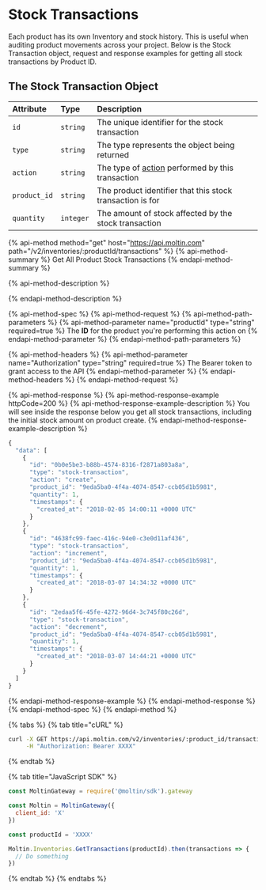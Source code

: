 # Stock Transactions

Each product has its own Inventory and stock history. This is useful when auditing product movements across your project. Below is the Stock Transaction object, request and response examples for getting all stock transactions by Product ID.

## The Stock Transaction Object

| **Attribute** | **Type** | **Description** |
| :--- | :--- | :--- |
| `id` | `string` | The unique identifier for the stock transaction |
| `type` | `string` | The type represents the object being returned |
| `action` | `string` | The type of [action](update-inventory.md#action-types) performed by this transaction |
| `product_id` | `string` | The product identifier that this stock transaction is for |
| `quantity` | `integer` | The amount of stock affected by the stock transaction |

{% api-method method="get" host="https://api.moltin.com" path="/v2/inventories/:productId/transactions" %}
{% api-method-summary %}
Get All Product Stock Transactions
{% endapi-method-summary %}

{% api-method-description %}

{% endapi-method-description %}

{% api-method-spec %}
{% api-method-request %}
{% api-method-path-parameters %}
{% api-method-parameter name="productId" type="string" required=true %}
The **ID** for the product you're performing this action on
{% endapi-method-parameter %}
{% endapi-method-path-parameters %}

{% api-method-headers %}
{% api-method-parameter name="Authorization" type="string" required=true %}
The Bearer token to grant access to the API
{% endapi-method-parameter %}
{% endapi-method-headers %}
{% endapi-method-request %}

{% api-method-response %}
{% api-method-response-example httpCode=200 %}
{% api-method-response-example-description %}
You will see inside the response below you get all stock transactions, including the initial stock amount on product create.
{% endapi-method-response-example-description %}

```javascript
{
  "data": [
    {
      "id": "0b0e5be3-b88b-4574-8316-f2871a803a8a",
      "type": "stock-transaction",
      "action": "create",
      "product_id": "9eda5ba0-4f4a-4074-8547-ccb05d1b5981",
      "quantity": 1,
      "timestamps": {
        "created_at": "2018-02-05 14:00:11 +0000 UTC"
      }
    },
    {
      "id": "4638fc99-faec-416c-94e0-c3e0d11af436",
      "type": "stock-transaction",
      "action": "increment",
      "product_id": "9eda5ba0-4f4a-4074-8547-ccb05d1b5981",
      "quantity": 1,
      "timestamps": {
        "created_at": "2018-03-07 14:34:32 +0000 UTC"
      }
    },
    {
      "id": "2edaa5f6-45fe-4272-96d4-3c745f80c26d",
      "type": "stock-transaction",
      "action": "decrement",
      "product_id": "9eda5ba0-4f4a-4074-8547-ccb05d1b5981",
      "quantity": 1,
      "timestamps": {
        "created_at": "2018-03-07 14:44:21 +0000 UTC"
      }
    }
  ]
}
```
{% endapi-method-response-example %}
{% endapi-method-response %}
{% endapi-method-spec %}
{% endapi-method %}

{% tabs %}
{% tab title="cURL" %}
```bash
curl -X GET https://api.moltin.com/v2/inventories/:product_id/transactions \
     -H "Authorization: Bearer XXXX"
```
{% endtab %}

{% tab title="JavaScript SDK" %}
```javascript
const MoltinGateway = require('@moltin/sdk').gateway

const Moltin = MoltinGateway({
  client_id: 'X'
})

const productId = 'XXXX'

Moltin.Inventories.GetTransactions(productId).then(transactions => {
  // Do something
})
```
{% endtab %}
{% endtabs %}



